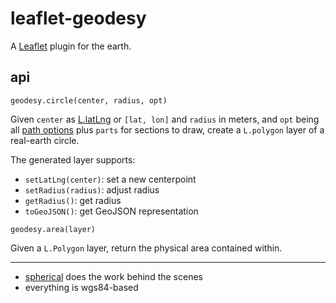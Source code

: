 # leaflet-geodesy

A [Leaflet](http://leafletjs.com/) plugin for the earth.

## api

`geodesy.circle(center, radius, opt)`

Given `center` as [L.latLng](http://leafletjs.com/reference.html#latlng)
or `[lat, lon]` and `radius` in meters, and `opt` being
all [path options](http://leafletjs.com/reference.html#path) plus
`parts` for sections to draw, create a `L.polygon` layer of a real-earth
circle.

The generated layer supports:

* `setLatLng(center)`: set a new centerpoint
* `setRadius(radius)`: adjust radius
* `getRadius()`: get radius
* `toGeoJSON()`: get GeoJSON representation

`geodesy.area(layer)`

Given a `L.Polygon` layer, return the physical area contained within.

---

* [spherical](http://github.com/mapbox/spherical) does the work behind the scenes
* everything is wgs84-based
